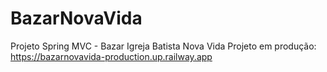 # BazarNovaVida
 Projeto Spring MVC - Bazar Igreja Batista Nova Vida
Projeto em produção: https://bazarnovavida-production.up.railway.app
